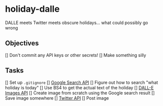 # holiday-dalle
DALLE meets Twitter meets obscure holidays... what could possibly go wrong

## Objectives
[] Don't commit any API keys or other secrets!
[] Make something silly

## Tasks
[] Set up `.gitignore`
[] [Google Search API](https://developers.google.com/custom-search/v1/using_rest)
  [] Figure out how to search "what holiday is today"
  [] Use BS4 to get the actual text of the holiday
[] [DALL-E Images API](https://beta.openai.com/docs/guides/images)
  [] Create image from scratch using the Google search result
  [] Save image somewhere
[] [Twitter API](https://developer.twitter.com/en/docs/twitter-api/v1)
  [] Post image
